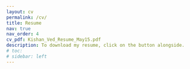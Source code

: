 ```yaml
---
layout: cv
permalink: /cv/
title: Resume
nav: true
nav_order: 4
cv_pdf: Kishan_Ved_Resume_May15.pdf
description: To download my resume, click on the button alongside.
# toc:
# sidebar: left
---
```

